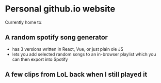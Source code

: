 # Personal github.io website

Currently home to:

## A random spotify song generator

- has 3 versions written in React, Vue, or just plain ole JS
- lets you add selected random songs to an in-browser playlist which you can then export into Spotify

## A few clips from LoL back when I still played it
